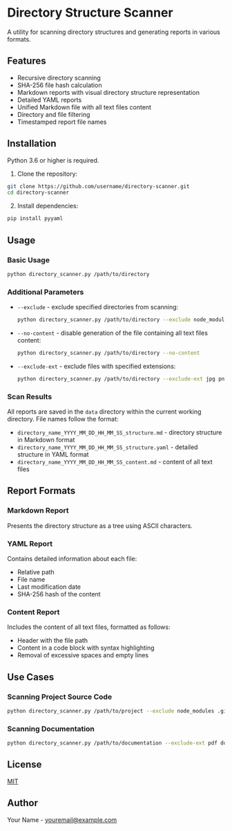 # Directory Structure Scanner

A utility for scanning directory structures and generating reports in various formats.

## Features

- Recursive directory scanning
- SHA-256 file hash calculation
- Markdown reports with visual directory structure representation
- Detailed YAML reports
- Unified Markdown file with all text files content
- Directory and file filtering
- Timestamped report file names

## Installation

Python 3.6 or higher is required.

1. Clone the repository:
```bash
git clone https://github.com/username/directory-scanner.git
cd directory-scanner
```

2. Install dependencies:
```bash
pip install pyyaml
```

## Usage

### Basic Usage

```bash
python directory_scanner.py /path/to/directory
```

### Additional Parameters

- `--exclude` - exclude specified directories from scanning:
  ```bash
  python directory_scanner.py /path/to/directory --exclude node_modules .git __pycache__
  ```

- `--no-content` - disable generation of the file containing all text files content:
  ```bash
  python directory_scanner.py /path/to/directory --no-content
  ```
  
- `--exclude-ext` - exclude files with specified extensions:
  ```bash
  python directory_scanner.py /path/to/directory --exclude-ext jpg png gif
  ```

### Scan Results

All reports are saved in the `data` directory within the current working directory. File names follow the format:
- `directory_name_YYYY_MM_DD_HH_MM_SS_structure.md` - directory structure in Markdown format
- `directory_name_YYYY_MM_DD_HH_MM_SS_structure.yaml` - detailed structure in YAML format
- `directory_name_YYYY_MM_DD_HH_MM_SS_content.md` - content of all text files

## Report Formats

### Markdown Report

Presents the directory structure as a tree using ASCII characters.

### YAML Report

Contains detailed information about each file:
- Relative path
- File name
- Last modification date
- SHA-256 hash of the content

### Content Report

Includes the content of all text files, formatted as follows:
- Header with the file path
- Content in a code block with syntax highlighting
- Removal of excessive spaces and empty lines

## Use Cases

### Scanning Project Source Code

```bash
python directory_scanner.py /path/to/project --exclude node_modules .git __pycache__ .venv
```

### Scanning Documentation

```bash
python directory_scanner.py /path/to/documentation --exclude-ext pdf docx
```

## License

[MIT](LICENSE)

## Author

Your Name - youremail@example.com